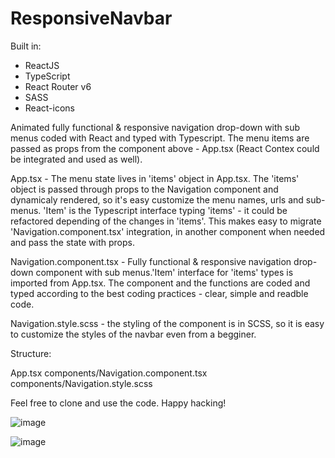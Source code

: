 # ResponsiveNavbar

Built in:

- ReactJS
- TypeScript
- React Router v6
- SASS
- React-icons

Animated fully functional & responsive navigation drop-down with sub menus coded with React and typed with Typescript. The menu items are passed as props from the component above - App.tsx (React Contex could be integrated and used as well). 

App.tsx - The menu state lives in 'items' object in App.tsx. The 'items' object is passed through props to the Navigation component and dynamicaly rendered, so it's easy customize the menu names, urls and sub-menus. 'Item' is the Typescript interface typing 'items' - it could be refactored depending of the changes in 'items'. This makes easy to migrate 'Navigation.component.tsx' integration, in another component when needed and pass the state with props.

Navigation.component.tsx - Fully functional & responsive navigation drop-down component with sub menus.'Item' interface for 'items' types is imported from App.tsx. The component and the functions are coded and typed according to the best coding practices - clear, simple and readble code.

Navigation.style.scss - the styling of the component is in SCSS, so it is easy to customize the styles of the navbar even from a begginer.

Structure:

App.tsx
components/Navigation.component.tsx
components/Navigation.style.scss

Feel free to clone and use the code. Happy hacking! 

![image](https://github.com/KKKircheff/ResponsiveNavbar/assets/102865219/2f772222-6104-4ee9-bae7-d34cdb467357)

![image](https://github.com/KKKircheff/ResponsiveNavbar/assets/102865219/776107a9-c1fb-4172-88be-a88cffebb743)

